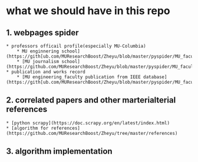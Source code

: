 # what we should have in this repo

## 1. webpages spider 
	* professors officail profile(especially MU-Columbia)
		* MU enginnering school](https://gith[ub.com/MUResearchBoost/Zheyu/blob/master/pyspider/MU_faculty/MU_faculty/spiders/journalism_faculty.py)
		* [MU journalism school](https://github.com/MUResearchBoost/Zheyu/blob/master/pyspider/MU_faculty/MU_faculty/spiders/engineering_faculty.py)
	* publication and works record
		* [MU engineering_faculty publication from IEEE database](https://gith[ub.com/MUResearchBoost/Zheyu/blob/master/pyspider/MU_faculty/MU_faculty/spiders/IEEESpider.py)
## 2. correlated papers and other marterialterial references
	* [python scrapy](https://doc.scrapy.org/en/latest/index.html) 
	* [algorithm for references](https://github.com/MUResearchBoost/Zheyu/tree/master/references)
## 3. algorithm implementation
